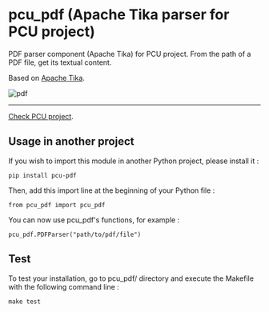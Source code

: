# pcu_pdf (Apache Tika parser for PCU project)

PDF parser component (Apache Tika) for PCU project.
From the path of a PDF file, get its textual content.

Based on [Apache Tika][tika].

![pdf](https://framapic.org/3KUuLTR6t4ot/ZK3b8GArxwxC.png)

----

[Check PCU project][pcu].

[tika]: https://tika.apache.org
[pcu]: https://github.com/zevio/pcu_core


## Usage in another project

If you wish to import this module in another Python project, please install it :

`pip install pcu-pdf`

Then, add this import line at the beginning of your Python file :

`from pcu_pdf import pcu_pdf`

You can now use pcu_pdf's functions, for example :

`pcu_pdf.PDFParser("path/to/pdf/file")`

## Test

To test your installation, go to pcu_pdf/ directory and execute the Makefile with the following command line : 

`make test`
